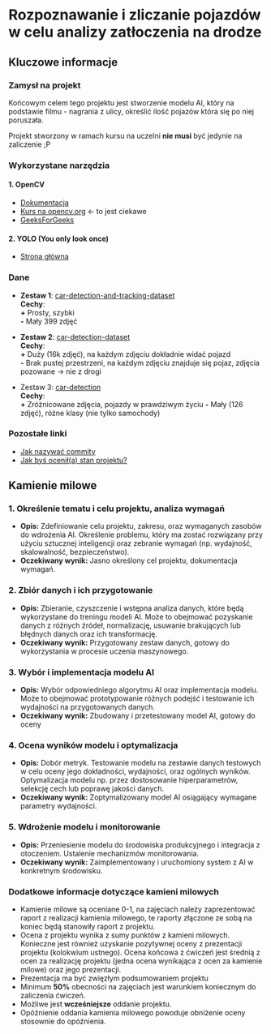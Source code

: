 # Rozpoznawanie i zliczanie pojazdów w celu analizy zatłoczenia na drodze
## Kluczowe informacje
### Zamysł na projekt
Końcowym celem tego projektu jest stworzenie modelu AI, który na podstawie filmu - nagrania z ulicy, określić ilość pojazów która się po niej poruszała.

Projekt stworzony w ramach kursu na uczelni **nie musi** być jedynie na zaliczenie ;P
### Wykorzystane narzędzia
#### 1. OpenCV
- [Dokumentacja](https://docs.opencv.org/4.x/d6/d00/tutorial_py_root.html)
- [Kurs na opencv.org](https://opencv.org/university/free-opencv-course/?utm_source=opcv&utm_medium=menu&utm_campaign=obc) $\leftarrow$ to jest ciekawe
- [GeeksForGeeks](https://www.geeksforgeeks.org/opencv-python-tutorial/)
#### 2. YOLO (You only look once)
- [Strona główna](https://pjreddie.com/darknet/yolo/)
### Dane
- **Zestaw 1**: [car-detection-and-tracking-dataset](https://www.kaggle.com/datasets/amitkumargurjar/car-detection-and-tracking-dataset)\
**Cechy**:\
**+** Prosty, szybki\
**-** Mały 399 zdjęć

- **Zestaw 2**: [car-detection-dataset](https://www.kaggle.com/datasets/seyeon040768/car-detection-dataset/data)\
**Cechy**:\
**+** Duży (16k zdjęć), na każdym zdjęciu dokładnie widać pojazd\
**-** Brak pustej przestrzeni, na każdym zdjęciu znajduje się pojaz, zdjęcia pozowane -> nie z drogi

- Zestaw 3: [car-detection](https://www.kaggle.com/datasets/abdallahwagih/cars-detection)\
**Cechy**:\
**+** Zróżnicowane zdjęcia, pojazdy w prawdziwym życiu
**-** Mały (126 zdjęć), różne klasy (nie tylko samochody)
### Pozostałe linki
- [Jak nazywać commity](https://gist.github.com/qoomon/5dfcdf8eec66a051ecd85625518cfd13)
- [Jak byś ocenił(a) stan projektu?](https://www.youtube.com/watch?v=iMmItLCZXv8)
## Kamienie milowe
### 1. **Określenie tematu i celu projektu, analiza wymagań**
- **Opis:** Zdefiniowanie celu projektu, zakresu, oraz wymaganych zasobów do
wdrożenia AI. Określenie problemu, który ma zostać rozwiązany przy użyciu
sztucznej inteligencji oraz zebranie wymagań (np. wydajność, skalowalność,
bezpieczeństwo).
- **Oczekiwany wynik:** Jasno określony cel projektu, dokumentacja wymagań.
### 2. **Zbiór danych i ich przygotowanie**
- **Opis:** Zbieranie, czyszczenie i wstępna analiza danych, które będą wykorzystane
do treningu modeli AI. Może to obejmować pozyskanie danych z różnych źródeł,
normalizację, usuwanie brakujących lub błędnych danych oraz ich
transformację.
- **Oczekiwany wynik:** Przygotowany zestaw danych, gotowy do wykorzystania w
procesie uczenia maszynowego.
### 3. **Wybór i implementacja modelu AI**
- **Opis:** Wybór odpowiedniego algorytmu AI oraz implementacja modelu. Może to
obejmować prototypowanie różnych podejść i testowanie ich wydajności na
przygotowanych danych.
- **Oczekiwany wynik:** Zbudowany i przetestowany model AI, gotowy do oceny
### 4. **Ocena wyników modelu i optymalizacja**
- **Opis:** Dobór metryk. Testowanie modelu na zestawie danych testowych w celu
oceny jego dokładności, wydajności, oraz ogólnych wyników. Optymalizacja
modelu np. przez dostosowanie hiperparametrów, selekcję cech lub poprawę
jakości danych.
- **Oczekiwany wynik:** Zoptymalizowany model AI osiągający wymagane parametry
wydajności.
### 5. **Wdrożenie modelu i monitorowanie**
- **Opis:** Przeniesienie modelu do środowiska produkcyjnego i integracja z
otoczeniem. Ustalenie mechanizmów monitorowania.
- **Oczekiwany wynik:** Zaimplementowany i uruchomiony system z AI w
konkretnym środowisku.
### Dodatkowe informacje dotyczące kamieni milowych
- Kamienie milowe są oceniane 0-1, na zajęciach należy zaprezentować raport z
realizacji kamienia milowego, te raporty złączone ze sobą na koniec będą stanowiły
raport z projektu.
- Ocena z projektu wynika z sumy punktów z kamieni milowych. Konieczne jest również
uzyskanie pozytywnej oceny z prezentacji projektu (kolokwium ustnego). Ocena
końcowa z ćwiczeń jest średnią z ocen za realizację projektu (jedna ocena wynikająca z
ocen za kamienie milowe) oraz jego prezentacji.
- Prezentacja ma być zwięzłym podsumowaniem projektu
- Minimum **50%** obecności na zajęciach jest warunkiem koniecznym do zaliczenia
ćwiczeń.
- Możliwe jest **wcześniejsze** oddanie projektu.
- Opóźnienie oddania kamienia milowego powoduje obniżenie oceny stosownie do
opóźnienia. 